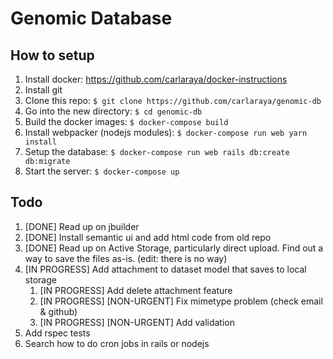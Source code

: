 # Genomic Database

## How to setup
1. Install docker: https://github.com/carlaraya/docker-instructions
1. Install git
1. Clone this repo: `$ git clone https://github.com/carlaraya/genomic-db`
1. Go into the new directory: `$ cd genomic-db`
1. Build the docker images: `$ docker-compose build`
1. Install webpacker (nodejs modules): `$ docker-compose run web yarn install`
1. Setup the database: `$ docker-compose run web rails db:create db:migrate`
1. Start the server: `$ docker-compose up`

## Todo
1. [DONE] Read up on jbuilder
1. [DONE] Install semantic ui and add html code from old repo
1. [DONE] Read up on Active Storage, particularly direct upload. Find out a way to save the files as-is. (edit: there is no way)
1. [IN PROGRESS] Add attachment to dataset model that saves to local storage
    1. [IN PROGRESS] Add delete attachment feature
    1. [IN PROGRESS] [NON-URGENT] Fix mimetype problem (check email & github)
    1. [IN PROGRESS] [NON-URGENT] Add validation
1. Add rspec tests
1. Search how to do cron jobs in rails or nodejs
